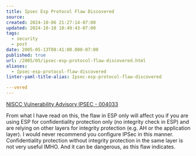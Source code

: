 ```yaml
---
title: Ipsec Esp Protocol Flaw Discovered
source: 
created: 2024-10-06 21:27:14-07:00
updated: 2024-10-10 10:49:43-07:00
tags:
  - security
  - post
date: 2005-05-13T08:41:00.000-07:00
published: true
url: /2005/05/ipsec-esp-protocol-flaw-discovered.html
aliases:
  - Ipsec-esp-protocol-flaw-discovered
linter-yaml-title-alias: Ipsec-esp-protocol-flaw-discovered

---vered
---
```



[NISCC Vulnerability Advisory IPSEC - 004033](http://www.niscc.gov.uk/niscc/docs/al-20050509-00386.html?lang=en "NISCC Vulnerability Advisory IPSEC - 004033")  
  
From what I have read on this, the flaw in ESP only will affect you if you are using ESP for confidentiality protection only (no integrity check in ESP) and are relying on other layers for integrity protection (e.g. AH or the application layer). I would never recommend you configure IPSec in this manner. Confidentiality protection without integrity protection in the same layer is not very useful IMHO. And it can be dangerous, as this flaw indicates.